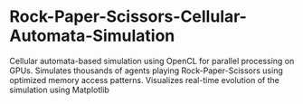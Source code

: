 # Rock-Paper-Scissors-Cellular-Automata-Simulation
Cellular automata-based simulation using OpenCL for parallel processing on GPUs. Simulates thousands of agents playing Rock-Paper-Scissors using optimized memory access patterns. Visualizes real-time evolution of the simulation using Matplotlib
